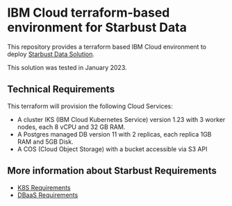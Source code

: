 # IBM Cloud terraform-based environment for Starbust Data

This repository provides a terraform based IBM Cloud environment to deploy [Starbust Data Solution](https://www.starburst.io/).

This solution was tested in January 2023.

## Technical Requirements

This terraform will provision the following Cloud Services:

* A cluster IKS (IBM Cloud Kubernetes Service) version 1.23 with 3 worker nodes, each 8 vCPU and 32 GB RAM.
* A Postgres managed DB version 11 with 2 replicas, each replica 1GB RAM and 5GB Disk.
* A COS (Cloud Object Storage) with a bucket accessible via S3 API

## More information about Starbust Requirements

* [K8S Requirements](https://docs.starburst.io/latest/k8s/requirements.html)
* [DBaaS Requirements](https://docs.starburst.io/latest/admin/query-logger.html#requirements)

